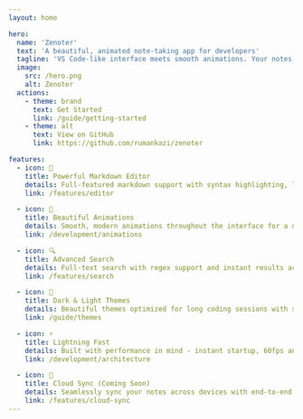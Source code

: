 ```yaml
---
layout: home

hero:
  name: 'Zenoter'
  text: 'A beautiful, animated note-taking app for developers'
  tagline: 'VS Code-like interface meets smooth animations. Your notes, reimagined.'
  image:
    src: /hero.png
    alt: Zenoter
  actions:
    - theme: brand
      text: Get Started
      link: /guide/getting-started
    - theme: alt
      text: View on GitHub
      link: https://github.com/rumankazi/zenoter

features:
  - icon: 📝
    title: Powerful Markdown Editor
    details: Full-featured markdown support with syntax highlighting, live preview, and VS Code's Monaco Editor at its core
    link: /features/editor

  - icon: 🎨
    title: Beautiful Animations
    details: Smooth, modern animations throughout the interface for a delightful user experience
    link: /development/animations

  - icon: 🔍
    title: Advanced Search
    details: Full-text search with regex support and instant results across all your notes
    link: /features/search

  - icon: 🌙
    title: Dark & Light Themes
    details: Beautiful themes optimized for long coding sessions with smooth transitions
    link: /guide/themes

  - icon: ⚡
    title: Lightning Fast
    details: Built with performance in mind - instant startup, 60fps animations, and responsive interactions
    link: /development/architecture

  - icon: 🔄
    title: Cloud Sync (Coming Soon)
    details: Seamlessly sync your notes across devices with end-to-end encryption
    link: /features/cloud-sync
---
```


<style>
:root {
  --vp-home-hero-name-color: transparent;
  --vp-home-hero-name-background: -webkit-linear-gradient(120deg, #bd34fe 30%, #41d1ff);
  
  --vp-home-hero-image-background-image: linear-gradient(-45deg, #bd34fe 50%, #47caff 50%);
  --vp-home-hero-image-filter: blur(44px);
}

.VPHero {
  animation: fadeInUp 0.6s ease;
}

.VPFeatures {
  animation: fadeInUp 0.8s ease 0.2s both;
}

@keyframes fadeInUp {
  from {
    opacity: 0;
    transform: translateY(30px);
  }
  to {
    opacity: 1;
    transform: translateY(0);
  }
}

@media (prefers-reduced-motion: reduce) {
  .VPHero,
  .VPFeatures {
    animation: none;
  }
}
</style>
